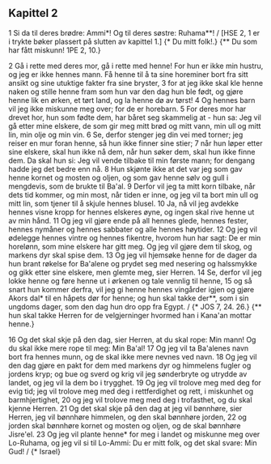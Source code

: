 ## Kapittel 2

1 Si da til deres brødre: Ammi*! Og til deres søstre: Ruhama**! / [HSE 2, 1 er i trykte bøker plassert på slutten av kapittel 1.] {* Du mitt folk!.} {** Du som har fått miskunn! 1PE 2, 10.}

2 Gå i rette med deres mor, gå i rette med henne! For hun er ikke min hustru, og jeg er ikke hennes mann. Få henne til å ta sine horeminer bort fra sitt ansikt og sine utuktige fakter fra sine bryster,
3 for at jeg ikke skal kle henne naken og stille henne fram som hun var den dag hun ble født, og gjøre henne lik en ørken, et tørt land, og la henne dø av tørst!
4 Og hennes barn vil jeg ikke miskunne meg over; for de er horebarn.
5 For deres mor har drevet hor, hun som fødte dem, har båret seg skammelig at - hun sa: Jeg vil gå etter mine elskere, de som gir meg mitt brød og mitt vann, min ull og mitt lin, min olje og min vin.
6 Se, derfor stenger jeg din vei med torner; jeg reiser en mur foran henne, så hun ikke finner sine stier;
7 når hun løper etter sine elskere, skal hun ikke nå dem, når hun søker dem, skal hun ikke finne dem. Da skal hun si: Jeg vil vende tilbake til min første mann; for dengang hadde jeg det bedre enn nå.
8 Hun skjønte ikke at det var jeg som gav henne kornet og mosten og oljen, og som gav henne sølv og gull i mengdevis, som de brukte til Ba'al.
9 Derfor vil jeg ta mitt korn tilbake, når dets tid kommer, og min most, når tiden er inne, og jeg vil ta bort min ull og mitt lin, som tjener til å skjule hennes blusel.
10 Ja, nå vil jeg avdekke hennes visne kropp for hennes elskeres øyne, og ingen skal rive henne ut av min hånd.
11 Og jeg vil gjøre ende på all hennes glede, hennes fester, hennes nymåner og hennes sabbater og alle hennes høytider.
12 Og jeg vil ødelegge hennes vintre og hennes fikentre, hvorom hun har sagt: De er min horelønn, som mine elskere har gitt meg. Og jeg vil gjøre dem til skog, og markens dyr skal spise dem.
13 Og jeg vil hjemsøke henne for de dager da hun brant røkelse for Ba'alene og prydet seg med nesering og halssmykke og gikk etter sine elskere, men glemte meg, sier Herren.
14 Se, derfor vil jeg lokke henne og føre henne ut i ørkenen og tale vennlig til henne,
15 og så snart hun kommer derfra, vil jeg gi henne hennes vingårder igjen og gjøre Akors dal* til en håpets dør for henne; og hun skal takke der**, som i sin ungdoms dager, som den dag hun dro opp fra Egypt. / {* JOS 7, 24. 26.} {** hun skal takke Herren for de velgjerninger hvormed han i Kana'an mottar henne.}

16 Og det skal skje på den dag, sier Herren, at du skal rope: Min mann! Og du skal ikke mere rope til meg: Min Ba'al!
17 Og jeg vil ta Ba'alenes navn bort fra hennes munn, og de skal ikke mere nevnes ved navn.
18 Og jeg vil den dag gjøre en pakt for dem med markens dyr og himmelens fugler og jordens kryp; og bue og sverd og krig vil jeg sønderbryte og utrydde av landet, og jeg vil la dem bo i trygghet.
19 Og jeg vil trolove meg med deg for evig tid; jeg vil trolove meg med deg i rettferdighet og rett, i miskunhet og barmhjertighet,
20 og jeg vil trolove meg med deg i trofasthet, og du skal kjenne Herren.
21 Og det skal skje på den dag at jeg vil bønnhøre, sier Herren, jeg vil bønnhøre himmelen, og den skal bønnhøre jorden,
22 og jorden skal bønnhøre kornet og mosten og oljen, og de skal bønnhøre Jisre'el.
23 Og jeg vil plante henne* for meg i landet og miskunne meg over Lo-Ruhama, og jeg vil si til Lo-Ammi: Du er mitt folk, og det skal svare: Min Gud! / {* Israel}

